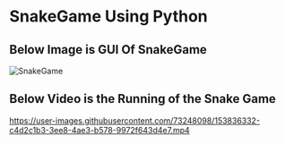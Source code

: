 # SnakeGame Using Python

## Below Image is GUI Of SnakeGame

![SnakeGame](https://user-images.githubusercontent.com/73248098/153836433-b615248f-757a-46c9-b7e0-eaab723dfb1c.png)

## Below Video is the Running of the Snake Game

https://user-images.githubusercontent.com/73248098/153836332-c4d2c1b3-3ee8-4ae3-b578-9972f643d4e7.mp4

